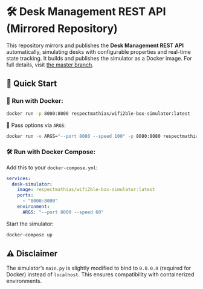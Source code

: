 # 🛠️ Desk Management REST API (Mirrored Repository)

This repository mirrors and publishes the **Desk Management REST API** automatically, simulating desks with configurable properties and real-time state tracking. It builds and publishes the simulator as a Docker image. For full details, visit [the master branch](../../tree/main).

## 🚀 Quick Start

### 🐳 Run with Docker:
```bash
docker run -p 8000:8000 respectmathias/wifi2ble-box-simulator:latest
```

🔧 Pass options via `ARGS`:
```bash
docker run -e ARGS="--port 8080 --speed 100" -p 8080:8080 respectmathias/wifi2ble-box-simulator:latest
```

### 🛠️ Run with Docker Compose:
Add this to your `docker-compose.yml`:
```yaml
services:
  desk-simulator:
    image: respectmathias/wifi2ble-box-simulator:latest
    ports:
      - "8000:8000"
    environment:
      ARGS: "--port 8000 --speed 60"
```

Start the simulator:
```bash
docker-compose up
```

## ⚠️ Disclaimer

The simulator’s `main.py` is slightly modified to bind to `0.0.0.0` (required for Docker) instead of `localhost`. This ensures compatibility with containerized environments.
